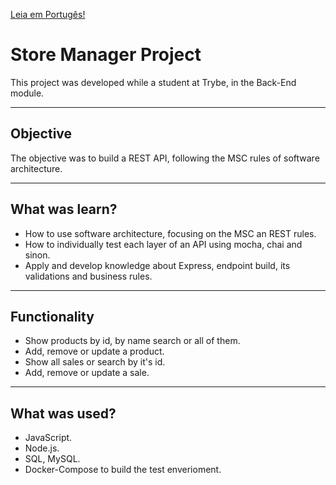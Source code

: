 
[Leia em Portugês!](./README.md)

# Store Manager Project
This project was developed while a student at Trybe, in the Back-End module.

---
## Objective
The objective was to build a REST API, following the MSC rules of software architecture.

---
## What was learn?
- How to use software architecture, focusing on the MSC an REST rules.
- How to individually test each layer of an API using mocha, chai and sinon.
- Apply and develop knowledge about Express, endpoint build, its validations and business rules.

---
## Functionality
- Show products by id, by name search or all of them.
- Add, remove or update a product.
- Show all sales or search by it's id.
- Add, remove or update a sale.

---
## What was used?
- JavaScript.
- Node.js.
- SQL, MySQL.
- Docker-Compose to build the test enverioment.

